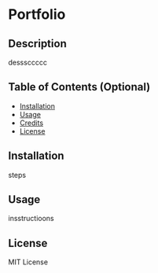 # Portfolio

  ## Description 
  desssccccc
  
  ## Table of Contents (Optional)
  
  * [Installation](#installation)
  * [Usage](#usage)
  * [Credits](#credits)
  * [License](#license)
  
  
  ## Installation
  steps
  
  ## Usage 
  insstructioons

  ## License
  MIT License
